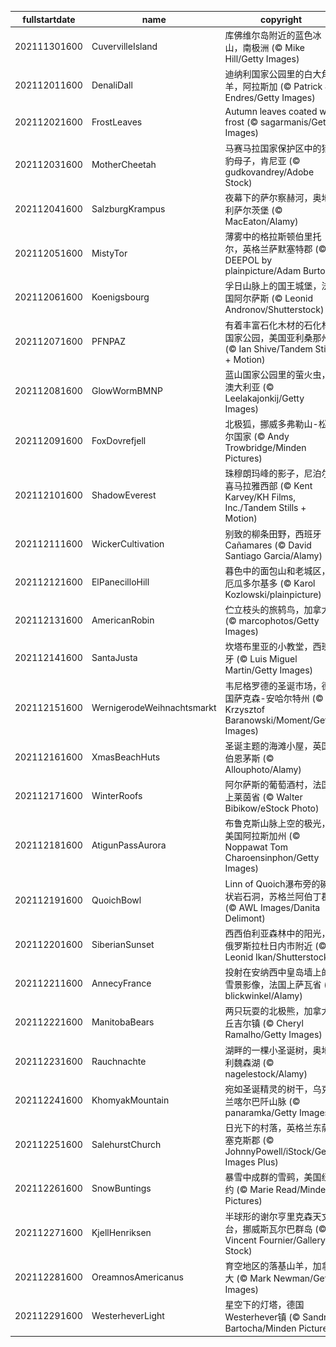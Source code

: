 |fullstartdate|name|copyright|title|image|
|--|--|--|--|--|
202111301600|CuvervilleIsland|库佛维尔岛附近的蓝色冰山，南极洲 (© Mike Hill/Getty Images)||![](/zh-CN/2021/12/202111301600CuvervilleIsland.jpg)|
202112011600|DenaliDall|迪纳利国家公园里的白大角羊，阿拉斯加 (© Patrick J. Endres/Getty Images)||![](/zh-CN/2021/12/202112011600DenaliDall.jpg)|
202112021600|FrostLeaves|Autumn leaves coated with frost (© sagarmanis/Getty Images)||![](/zh-CN/2021/12/202112021600FrostLeaves.jpg)|
202112031600|MotherCheetah|马赛马拉国家保护区中的猎豹母子，肯尼亚 (© gudkovandrey/Adobe Stock)||![](/zh-CN/2021/12/202112031600MotherCheetah.jpg)|
202112041600|SalzburgKrampus|夜幕下的萨尔察赫河，奥地利萨尔茨堡 (© MacEaton/Alamy)||![](/zh-CN/2021/12/202112041600SalzburgKrampus.jpg)|
202112051600|MistyTor|薄雾中的格拉斯顿伯里托尔，英格兰萨默塞特郡 (© DEEPOL by plainpicture/Adam Burton)||![](/zh-CN/2021/12/202112051600MistyTor.jpg)|
202112061600|Koenigsbourg|孚日山脉上的国王城堡，法国阿尔萨斯 (© Leonid Andronov/Shutterstock)||![](/zh-CN/2021/12/202112061600Koenigsbourg.jpg)|
202112071600|PFNPAZ|有着丰富石化木材的石化林国家公园，美国亚利桑那州 (© Ian Shive/Tandem Stills + Motion)||![](/zh-CN/2021/12/202112071600PFNPAZ.jpg)|
202112081600|GlowWormBMNP|蓝山国家公园里的萤火虫，澳大利亚 (© Leelakajonkij/Getty Images)||![](/zh-CN/2021/12/202112081600GlowWormBMNP.jpg)|
202112091600|FoxDovrefjell|北极狐，挪威多弗勒山-松达尔国家 (© Andy Trowbridge/Minden Pictures)||![](/zh-CN/2021/12/202112091600FoxDovrefjell.jpg)|
202112101600|ShadowEverest|珠穆朗玛峰的影子，尼泊尔喜马拉雅西部 (© Kent Karvey/KH Films, Inc./Tandem Stills + Motion)||![](/zh-CN/2021/12/202112101600ShadowEverest.jpg)|
202112111600|WickerCultivation|别致的柳条田野，西班牙Cañamares (© David Santiago Garcia/Alamy)||![](/zh-CN/2021/12/202112111600WickerCultivation.jpg)|
202112121600|ElPanecilloHill|暮色中的面包山和老城区，厄瓜多尔基多 (© Karol Kozlowski/plainpicture)||![](/zh-CN/2021/12/202112121600ElPanecilloHill.jpg)|
202112131600|AmericanRobin|伫立枝头的旅鸫鸟，加拿大 (© marcophotos/Getty Images)||![](/zh-CN/2021/12/202112131600AmericanRobin.jpg)|
202112141600|SantaJusta|坎塔布里亚的小教堂，西班牙 (© Luis Miguel Martin/Getty Images)||![](/zh-CN/2021/12/202112141600SantaJusta.jpg)|
202112151600|WernigerodeWeihnachtsmarkt|韦尼格罗德的圣诞市场，德国萨克森-安哈尔特州 (© Krzysztof Baranowski/Moment/Getty Images)||![](/zh-CN/2021/12/202112151600WernigerodeWeihnachtsmarkt.jpg)|
202112161600|XmasBeachHuts|圣诞主题的海滩小屋，英国伯恩茅斯 (© Allouphoto/Alamy)||![](/zh-CN/2021/12/202112161600XmasBeachHuts.jpg)|
202112171600|WinterRoofs|阿尔萨斯的葡萄酒村，法国上莱茵省 (© Walter Bibikow/eStock Photo)||![](/zh-CN/2021/12/202112171600WinterRoofs.jpg)|
202112181600|AtigunPassAurora|布鲁克斯山脉上空的极光，美国阿拉斯加州 (© Noppawat Tom Charoensinphon/Getty Images)||![](/zh-CN/2021/12/202112181600AtigunPassAurora.jpg)|
202112191600|QuoichBowl|Linn of Quoich瀑布旁的碗状岩石洞，苏格兰阿伯丁郡 (© AWL Images/Danita Delimont)||![](/zh-CN/2021/12/202112191600QuoichBowl.jpg)|
202112201600|SiberianSunset|西西伯利亚森林中的阳光，俄罗斯拉杜日内市附近 (© Leonid Ikan/Shutterstock)||![](/zh-CN/2021/12/202112201600SiberianSunset.jpg)|
202112211600|AnnecyFrance|投射在安纳西中皇岛墙上的雪景影像，法国上萨瓦省 (© blickwinkel/Alamy)||![](/zh-CN/2021/12/202112211600AnnecyFrance.jpg)|
202112221600|ManitobaBears|两只玩耍的北极熊，加拿大丘吉尔镇 (© Cheryl Ramalho/Getty Images)||![](/zh-CN/2021/12/202112221600ManitobaBears.jpg)|
202112231600|Rauchnachte|湖畔的一棵小圣诞树，奥地利魏森湖 (© nagelestock/Alamy)||![](/zh-CN/2021/12/202112231600Rauchnachte.jpg)|
202112241600|KhomyakMountain|宛如圣诞精灵的树干，乌克兰喀尔巴阡山脉 (© panaramka/Getty Images)||![](/zh-CN/2021/12/202112241600KhomyakMountain.jpg)|
202112251600|SalehurstChurch|日光下的村落，英格兰东萨塞克斯郡 (© JohnnyPowell/iStock/Getty Images Plus)||![](/zh-CN/2021/12/202112251600SalehurstChurch.jpg)|
202112261600|SnowBuntings|暴雪中成群的雪鹀，美国纽约 (© Marie Read/Minden Pictures)||![](/zh-CN/2021/12/202112261600SnowBuntings.jpg)|
202112271600|KjellHenriksen|半球形的谢尔亨里克森天文台，挪威斯瓦尔巴群岛 (© Vincent Fournier/Gallery Stock)||![](/zh-CN/2021/12/202112271600KjellHenriksen.jpg)|
202112281600|OreamnosAmericanus|育空地区的落基山羊，加拿大 (© Mark Newman/Getty Images)||![](/zh-CN/2021/12/202112281600OreamnosAmericanus.jpg)|
202112291600|WesterheverLight|星空下的灯塔，德国Westerhever镇 (© Sandra Bartocha/Minden Pictures)||![](/zh-CN/2021/12/202112291600WesterheverLight.jpg)|
